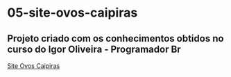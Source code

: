 # 05-site-ovos-caipiras

Projeto criado com os conhecimentos obtidos no curso do Igor Oliveira - Programador Br
---
[Site Ovos Caipiras](https://rafaelcorrea00.github.io/05-site-ovos-caipiras/)
